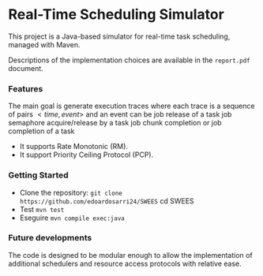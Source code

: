 # Real-Time Scheduling Simulator

This project is a Java-based simulator for real-time task scheduling, managed with Maven.

Descriptions of the implementation choices are available in the `report.pdf` document.

### Features
The main goal is generate execution traces where each trace is a sequence of pairs $<time,event>$ and an event can be job release of a task job semaphore acquire/release by a task job chunk completion or job completion of a task
- It supports Rate Monotonic (RM).
- It support Priority Ceiling Protocol (PCP).

### Getting Started
- Clone the repository:
   `git clone https://github.com/edoardosarri24/SWEES`
   cd SWEES
- Test
    `mvn test`
- Eseguire
    `mvn compile exec:java`

### Future developments
The code is designed to be modular enough to allow the implementation of additional schedulers and resource access protocols with relative ease.